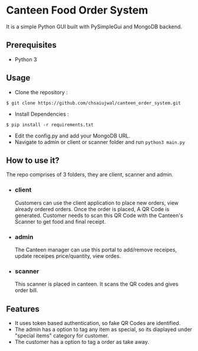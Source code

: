 # Canteen Food Order System

It is a simple Python GUI built with PySimpleGui and MongoDB backend.

## Prerequisites
- Python 3

## Usage
- Clone the repository :
 ```
$ git clone https://github.com/chsaiujwal/canteen_order_system.git
``` 
- Install Dependencies :
```
$ pip install -r requirements.txt
```
- Edit the config.py and add your MongoDB URL.
- Navigate to admin or client or scanner folder and run `python3 main.py`

## How to use it?
The repo comprises of 3 folders, they are client, scanner and admin.

- ### client
    Customers can use the client application to place new orders, view already ordered orders. Once the order is placed, A QR Code is generated. Customer needs to scan this QR Code with the Canteen's Scanner to get food and final receipt. 

- ### admin
    The Canteen manager can use this portal to add/remove receipes, update receipes price/quantity, view ordes.
- ### scanner
    This scanner is placed in canteen. It scans the QR codes and gives order bill.

## Features
- It uses token based authentication, so fake QR Codes are identified. 
- The admin has a option to tag any item as special, so its diaplayed under "special items" category for customer.
- The customer has a option to tag a order as take away.
